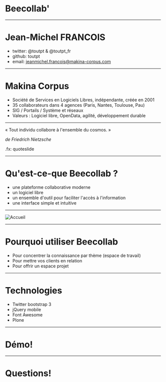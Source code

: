 # Beecollab'

--------------------------------------------------------------------------------

# Jean-Michel FRANCOIS

* twitter: @toutpt & @toutpt_fr
* github: toutpt
* email: jeanmichel.francois@makina-corpus.com

--------------------------------------------------------------------------------

# Makina Corpus

* Société de Services en Logiciels Libres, indépendante, créée en 2001
* 35 collaborateurs dans 4 agences (Paris, Nantes, Toulouse, Pau)
* SIG / Portails / Système et réseaux
* Valeurs : Logiciel libre, OpenData, agilité, développement durable

--------------------------------------------------------------------------------

« Tout individu collabore à l'ensemble du cosmos.  »

<cite> de Friedrich Nietzsche</cite>

.fx: quoteslide


--------------------------------------------------------------------------------

# Qu'est-ce-que Beecollab ?

* une plateforme collaborative moderne
* un logiciel libre
* un ensemble d'outil pour faciliter l'accès à l'information
* une interface simple et intuitive


--------------------------------------------------------------------------------

![Accueil](http://makina-corpus.com/blog/metier/images/beecollab)

--------------------------------------------------------------------------------

# Pourquoi utiliser Beecollab

* Pour concentrer la connaissance par thème (espace de travail)
* Pour mettre vos clients en relation
* Pour offrir un espace projet


--------------------------------------------------------------------------------

# Technologies

* Twitter bootstrap 3
* jQuery mobile
* Font Awesome
* Plone

--------------------------------------------------------------------------------

# Démo!

--------------------------------------------------------------------------------

# Questions!

